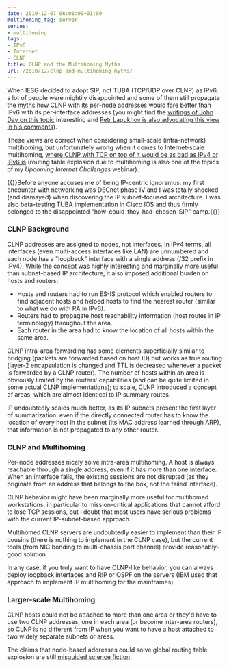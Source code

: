 ```yaml
---
date: 2010-12-07 06:08:00+01:00
multihoming_tag: server
series:
- multihoming
tags:
- IPv6
- Internet
- CLNP
title: CLNP and the Multihoming Myths
url: /2010/12/clnp-and-multihoming-myths/
---
```

When IESG decided to adopt SIP, not TUBA (TCP/UDP over CLNP) as IPv6, a lot of people were mightily disappointed and some of them still propagate the myths how CLNP with its per-node addresses would fare better than IPv6 with its per-interface addresses (you might find the [writings of John Day on this topic](http://pouzin.pnanetworks.com/images/LocIDSplit090309.pdf) interesting and [Petr Lapukhov is also advocating this view in his comments](#comments)).

These views are correct when considering small-scale (intra-network) multihoming, but unfortunately wrong when it comes to Internet-scale multihoming, [where CLNP with TCP on top of it would be as bad as IPv4 or IPv6 is](/2022/11/multihoming-within-network/) (routing table explosion due to multihoming is also one of the topics of my *Upcoming Internet Challenges* webinar).
<!--more-->
{{<note>}}Before anyone accuses me of being IP-centric ignoramus: my first encounter with networking was DECnet phase IV and I was totally shocked (and dismayed) when discovering the IP subnet-focused architecture. I was also beta-testing TUBA implementation in Cisco IOS and thus firmly belonged to the disappointed "how-could-they-had-chosen-SIP" camp.{{</note>}}

### CLNP Background

CLNP addresses are assigned to nodes, not interfaces. In IPv4 terms, all interfaces (even multi-access interfaces like LAN) are unnumbered and each node has a "loopback" interface with a single address (/32 prefix in IPv4). While the concept was highly interesting and marginally more useful than subnet-based IP architecture, it also imposed additional burden on hosts and routers:

-   Hosts and routers had to run ES-IS protocol which enabled routers to find adjacent hosts and helped hosts to find the nearest router (similar to what we do with RA in IPv6).
-   Routers had to propagate host reachability information (host routes in IP terminology) throughout the area.
-   Each router in the area had to know the location of all hosts within the same area.

CLNP intra-area forwarding has some elements superficially similar to bridging (packets are forwarded based on host ID) but works as true routing (layer-2 encapsulation is changed and TTL is decreased whenever a packet is forwarded by a CLNP router). The number of hosts within an area is obviously limited by the routers' capabilities (and can be quite limited in some actual CLNP implementations); to scale, CLNP introduced a concept of areas, which are almost identical to IP summary routes.

IP undoubtedly scales much better, as its IP subnets present the first layer of summarization: even if the directly connected router has to know the location of every host in the subnet (its MAC address learned through ARP), that information is not propagated to any other router.

### CLNP and Multihoming

Per-node addresses nicely solve intra-area multihoming. A host is always reachable through a single address, even if it has more than one interface. When an interface fails, the existing sessions are not disrupted (as they originate from an address that belongs to the box, not the failed interface).

CLNP behavior might have been marginally more useful for multihomed workstations, in particular to mission-critical applications that cannot afford to lose TCP sessions, but I doubt that most users have serious problems with the current IP-subnet-based approach.

Multihomed CLNP servers are undoubtedly easier to implement than their IP cousins (there is nothing to implement in the CLNP case), but the current tools (from NIC bonding to multi-chassis port channel) provide reasonably-good solution.

In any case, if you truly want to have CLNP-like behavior, you can always deploy loopback interfaces and RIP or OSPF on the servers (IBM used that approach to implement IP multihoming for the mainframes).

### Larger-scale Multihoming

CLNP hosts could not be attached to more than one area or they'd have to use two CLNP addresses, one in each area (or become inter-area routers), so CLNP is no different from IP when you want to have a host attached to two widely separate subnets or areas.

The claims that node-based addresses could solve global routing table explosion are still [misguided science fiction](/2022/11/multihoming-within-network/).
